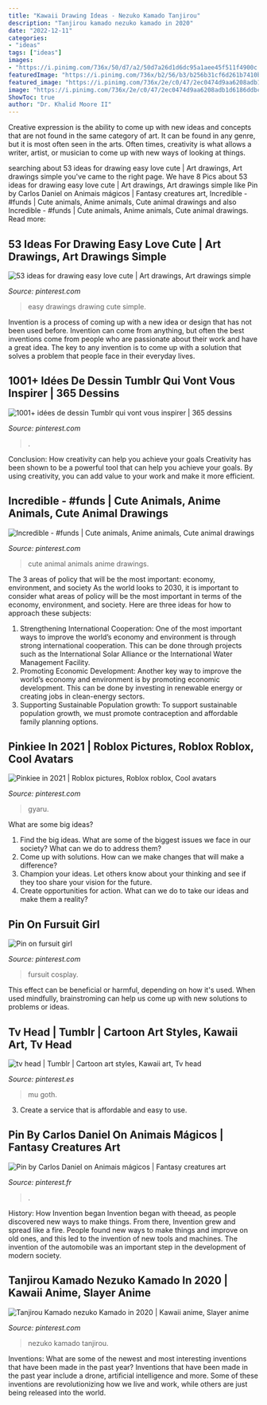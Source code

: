 ```yaml
---
title: "Kawaii Drawing Ideas - Nezuko Kamado Tanjirou"
description: "Tanjirou kamado nezuko kamado in 2020"
date: "2022-12-11"
categories:
- "ideas"
tags: ["ideas"]
images:
- "https://i.pinimg.com/736x/50/d7/a2/50d7a26d1d6dc95a1aee45f511f4900c.jpg"
featuredImage: "https://i.pinimg.com/736x/b2/56/b3/b256b31cf6d261b7410bf088ea84a834.jpg"
featured_image: "https://i.pinimg.com/736x/2e/c0/47/2ec0474d9aa6208adb1d6186ddbca227.jpg"
image: "https://i.pinimg.com/736x/2e/c0/47/2ec0474d9aa6208adb1d6186ddbca227.jpg"
ShowToc: true
author: "Dr. Khalid Moore II"
---
```



Creative expression is the ability to come up with new ideas and concepts that are not found in the same category of art. It can be found in any genre, but it is most often seen in the arts. Often times, creativity is what allows a writer, artist, or musician to come up with new ways of looking at things.

	

		
searching about 53 ideas for drawing easy love cute | Art drawings, Art drawings simple you've came to the right page. We have 8 Pics about 53 ideas for drawing easy love cute | Art drawings, Art drawings simple like Pin by Carlos Daniel on Animais mágicos | Fantasy creatures art, Incredible - #funds | Cute animals, Anime animals, Cute animal drawings and also Incredible - #funds | Cute animals, Anime animals, Cute animal drawings. Read more:
		
    
## 53 Ideas For Drawing Easy Love Cute | Art Drawings, Art Drawings Simple

<img loading=lazy src="https://i.pinimg.com/736x/50/d7/a2/50d7a26d1d6dc95a1aee45f511f4900c.jpg" onerror="this.onerror=null;this.src='https://tse1.mm.bing.net/th?id=OIP.R-Y06AHdNUpyXKOygdPkNQAAAA&amp;pid=15.1';" alt="53 ideas for drawing easy love cute | Art drawings, Art drawings simple">

_Source: pinterest.com_

>easy drawings drawing cute simple. 

	

Invention is a process of coming up with a new idea or design that has not been used before. Invention can come from anything, but often the best inventions come from people who are passionate about their work and have a great idea. The key to any invention is to come up with a solution that solves a problem that people face in their everyday lives.

    
## 1001+ Idées De Dessin Tumblr Qui Vont Vous Inspirer | 365 Dessins

<img loading=lazy src="https://i.pinimg.com/736x/c2/28/42/c22842ce4ea3b0d16ee805d0849c25fe.jpg" onerror="this.onerror=null;this.src='https://tse3.mm.bing.net/th?id=OIP.WvBvLkwmIl4_7B1PY3OqegHaJ3&amp;pid=15.1';" alt="1001+ idées de dessin Tumblr qui vont vous inspirer | 365 dessins">

_Source: pinterest.com_

>. 

	

Conclusion: How creativity can help you achieve your goals
Creativity has been shown to be a powerful tool that can help you achieve your goals. By using creativity, you can add value to your work and make it more efficient.

    
## Incredible - #funds | Cute Animals, Anime Animals, Cute Animal Drawings

<img loading=lazy src="https://i.pinimg.com/736x/b2/56/b3/b256b31cf6d261b7410bf088ea84a834.jpg" onerror="this.onerror=null;this.src='https://tse4.mm.bing.net/th?id=OIP.7jqbC6oexzkBisjm9TmL3AHaJy&amp;pid=15.1';" alt="Incredible - #funds | Cute animals, Anime animals, Cute animal drawings">

_Source: pinterest.com_

>cute animal animals anime drawings. 

	

The 3 areas of policy that will be the most important: economy, environment, and society
As the world looks to 2030, it is important to consider what areas of policy will be the most important in terms of the economy, environment, and society. Here are three ideas for how to approach these subjects: 
1. Strengthening International Cooperation: One of the most important ways to improve the world’s economy and environment is through strong international cooperation. This can be done through projects such as the International Solar Alliance or the International Water Management Facility. 
2. Promoting Economic Development: Another key way to improve the world’s economy and environment is by promoting economic development. This can be done by investing in renewable energy or creating jobs in clean-energy sectors. 
3. Supporting Sustainable Population growth: To support sustainable population growth, we must promote contraception and affordable family planning options.

    
## Pinkiee In 2021 | Roblox Pictures, Roblox Roblox, Cool Avatars

<img loading=lazy src="https://i.pinimg.com/736x/2e/c0/47/2ec0474d9aa6208adb1d6186ddbca227.jpg" onerror="this.onerror=null;this.src='https://tse2.mm.bing.net/th?id=OIP.aEurISryJgBIZBmFqjs66wHaOc&amp;pid=15.1';" alt="Pinkiee in 2021 | Roblox pictures, Roblox roblox, Cool avatars">

_Source: pinterest.com_

>gyaru. 

	

What are some big ideas?
1. Find the big ideas. What are some of the biggest issues we face in our society? What can we do to address them?
2. Come up with solutions. How can we make changes that will make a difference?
3. Champion your ideas. Let others know about your thinking and see if they too share your vision for the future.
4. Create opportunities for action. What can we do to take our ideas and make them a reality?

    
## Pin On Fursuit Girl

<img loading=lazy src="https://i.pinimg.com/736x/27/27/96/2727960be9ee80abe94d700d25f95e78.jpg" onerror="this.onerror=null;this.src='https://tse2.mm.bing.net/th?id=OIP.ceahxbR-qfn8pMWrKh-dvgHaJ3&amp;pid=15.1';" alt="Pin on fursuit girl">

_Source: pinterest.com_

>fursuit cosplay. 

	

This effect can be beneficial or harmful, depending on how it's used. When used mindfully, brainstroming can help us come up with new solutions to problems or ideas.

    
## Tv Head | Tumblr | Cartoon Art Styles, Kawaii Art, Tv Head

<img loading=lazy src="https://i.pinimg.com/736x/00/83/82/008382d5703a7468a102675b756c24c0.jpg" onerror="this.onerror=null;this.src='https://tse1.mm.bing.net/th?id=OIP.VDw-m8YlFE0qghQvb4AhXQHaKX&amp;pid=15.1';" alt="tv head | Tumblr | Cartoon art styles, Kawaii art, Tv head">

_Source: pinterest.es_

>mu goth. 

	

3. Create a service that is affordable and easy to use.

    
## Pin By Carlos Daniel On Animais Mágicos | Fantasy Creatures Art

<img loading=lazy src="https://i.pinimg.com/736x/13/bb/29/13bb29ec8245f345b624763c3dfa5edf.jpg" onerror="this.onerror=null;this.src='https://tse1.mm.bing.net/th?id=OIP.M55TNN7F3wCw05lNl1ipmwHaKA&amp;pid=15.1';" alt="Pin by Carlos Daniel on Animais mágicos | Fantasy creatures art">

_Source: pinterest.fr_

>. 

	

History: How Invention began
Invention began with theead, as people discovered new ways to make things. From there, Invention grew and spread like a fire. People found new ways to make things and improve on old ones, and this led to the invention of new tools and machines. The invention of the automobile was an important step in the development of modern society.

    
## Tanjirou Kamado Nezuko Kamado In 2020 | Kawaii Anime, Slayer Anime

<img loading=lazy src="https://i.pinimg.com/736x/4d/de/d7/4dded7e74a36bb212b9b78fcb20ff437.jpg" onerror="this.onerror=null;this.src='https://tse3.mm.bing.net/th?id=OIP.rNF0xh6viJOJuzUJHusiRwHaMb&amp;pid=15.1';" alt="Tanjirou Kamado nezuko Kamado in 2020 | Kawaii anime, Slayer anime">

_Source: pinterest.com_

>nezuko kamado tanjirou. 

	

Inventions: What are some of the newest and most interesting inventions that have been made in the past year?
Inventions that have been made in the past year include a drone, artificial intelligence and more. Some of these inventions are revolutionizing how we live and work, while others are just being released into the world.

